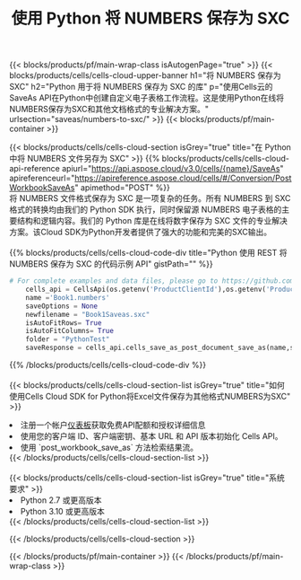 ﻿---
title: 使用 Python 将 NUMBERS 保存为 SXC
description: 利用Aspose.Cells Cloud SDK for Python将NUMBERS格式文件保存为SXC格式文件。
---
{{< blocks/products/pf/main-wrap-class isAutogenPage="true" >}}
{{< blocks/products/cells/cells-cloud-upper-banner h1="将 NUMBERS 保存为 SXC" h2="Python 用于将 NUMBERS 保存为 SXC 的库" p="使用Cells云的SaveAs API在Python中创建自定义电子表格工作流程。这是使用Python在线将NUMBERS保存为SXC和其他文档格式的专业解决方案。" urlsection="saveas/numbers-to-sxc/" >}}
{{< blocks/products/pf/main-container >}}

{{< blocks/products/cells/cells-cloud-section isGrey="true" title="在 Python 中将 NUMBERS 文件另存为 SXC" >}}
{{% blocks/products/cells/cells-cloud-api-reference apiurl="https://api.aspose.cloud/v3.0/cells/{name}/SaveAs" apireferenceurl="https://apireference.aspose.cloud/cells/#/Conversion/PostWorkbookSaveAs" apimethod="POST" %}}
<br/>
将 NUMBERS 文件格式保存为 SXC 是一项复杂的任务。所有 NUMBERS 到 SXC 格式的转换均由我们的 Python SDK 执行，同时保留源 NUMBERS 电子表格的主要结构和逻辑内容。我们的 Python 库是在线将数字保存为 SXC 文件的专业解决方案。该Cloud SDK为Python开发者提供了强大的功能和完美的SXC输出。
<br/>
<br/>
{{% blocks/products/cells/cells-cloud-code-div title="Python 使用 REST 将 NUMBERS 保存为 SXC 的代码示例 API" gistPath="" %}}
  
```python
# For complete examples and data files, please go to https://github.com/aspose-cells-cloud/aspose-cells-cloud-python/
    cells_api = CellsApi(os.getenv('ProductClientId'),os.getenv('ProductClientSecret'))
    name ='Book1.numbers'    
    saveOptions = None
    newfilename = "Book1Saveas.sxc"
    isAutoFitRows= True
    isAutoFitColumns= True
    folder = "PythonTest"
    saveResponse = cells_api.cells_save_as_post_document_save_as(name,save_options=saveOptions, newfilename=(folder +'/' + newfilename),folder=folder)
```
  
{{% /blocks/products/cells/cells-cloud-code-div %}}
<br/>
<br/>
{{< blocks/products/cells/cells-cloud-section-list isGrey="true" title="如何使用Cells Cloud SDK for Python将Excel文件保存为其他格式NUMBERS为SXC" >}}
<li>注册一个帐户<a href="https://dashboard.aspose.cloud/">仪表板</a>获取免费API配额和授权详细信息</li>
<li>使用您的客户端 ID、客户端密钥、基本 URL 和 API 版本初始化 Cells API。</li>
<li>使用 `post_workbook_save_as` 方法检索结果流。</li>
{{< /blocks/products/cells/cells-cloud-section-list >}}
<br/>
<br/>
{{< blocks/products/cells/cells-cloud-section-list isGrey="true" title="系统要求" >}}
<li>Python 2.7 或更高版本</li>
<li>Python 3.10 或更高版本</li>
{{< /blocks/products/cells/cells-cloud-section-list >}}

{{< /blocks/products/cells/cells-cloud-section >}}

{{< /blocks/products/pf/main-container >}}
{{< /blocks/products/pf/main-wrap-class >}}
